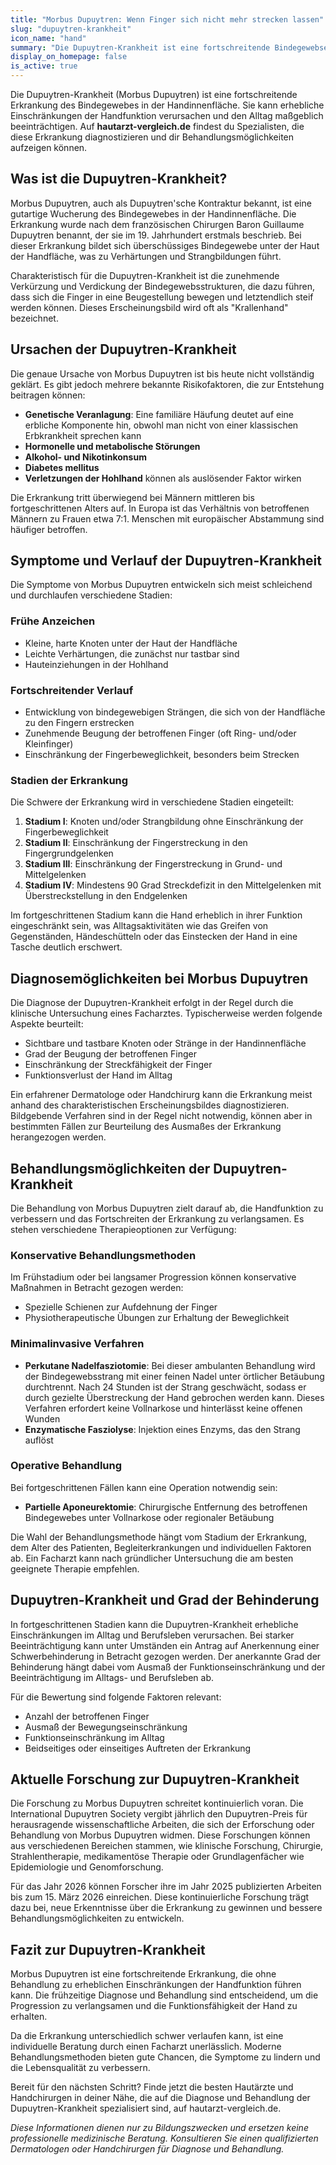 ```yaml
---
title: "Morbus Dupuytren: Wenn Finger sich nicht mehr strecken lassen"
slug: "dupuytren-krankheit"
icon_name: "hand"
summary: "Die Dupuytren-Krankheit ist eine fortschreitende Bindegewebserkrankung der Hand, die zu einer zunehmenden Beugung der Finger führt und die Alltagsfunktionen einschränkt."
display_on_homepage: false
is_active: true
---
```


Die Dupuytren-Krankheit (Morbus Dupuytren) ist eine fortschreitende Erkrankung des Bindegewebes in der Handinnenfläche. Sie kann erhebliche Einschränkungen der Handfunktion verursachen und den Alltag maßgeblich beeinträchtigen. Auf **hautarzt-vergleich.de** findest du Spezialisten, die diese Erkrankung diagnostizieren und dir Behandlungsmöglichkeiten aufzeigen können.

## Was ist die Dupuytren-Krankheit?

Morbus Dupuytren, auch als Dupuytren'sche Kontraktur bekannt, ist eine gutartige Wucherung des Bindegewebes in der Handinnenfläche. Die Erkrankung wurde nach dem französischen Chirurgen Baron Guillaume Dupuytren benannt, der sie im 19. Jahrhundert erstmals beschrieb. Bei dieser Erkrankung bildet sich überschüssiges Bindegewebe unter der Haut der Handfläche, was zu Verhärtungen und Strangbildungen führt.

Charakteristisch für die Dupuytren-Krankheit ist die zunehmende Verkürzung und Verdickung der Bindegewebsstrukturen, die dazu führen, dass sich die Finger in eine Beugestellung bewegen und letztendlich steif werden können. Dieses Erscheinungsbild wird oft als "Krallenhand" bezeichnet.

## Ursachen der Dupuytren-Krankheit

Die genaue Ursache von Morbus Dupuytren ist bis heute nicht vollständig geklärt. Es gibt jedoch mehrere bekannte Risikofaktoren, die zur Entstehung beitragen können:

- **Genetische Veranlagung**: Eine familiäre Häufung deutet auf eine erbliche Komponente hin, obwohl man nicht von einer klassischen Erbkrankheit sprechen kann
- **Hormonelle und metabolische Störungen**
- **Alkohol- und Nikotinkonsum**
- **Diabetes mellitus**
- **Verletzungen der Hohlhand** können als auslösender Faktor wirken

Die Erkrankung tritt überwiegend bei Männern mittleren bis fortgeschrittenen Alters auf. In Europa ist das Verhältnis von betroffenen Männern zu Frauen etwa 7:1. Menschen mit europäischer Abstammung sind häufiger betroffen.

## Symptome und Verlauf der Dupuytren-Krankheit

Die Symptome von Morbus Dupuytren entwickeln sich meist schleichend und durchlaufen verschiedene Stadien:

### Frühe Anzeichen

- Kleine, harte Knoten unter der Haut der Handfläche
- Leichte Verhärtungen, die zunächst nur tastbar sind
- Hauteinziehungen in der Hohlhand

### Fortschreitender Verlauf

- Entwicklung von bindegewebigen Strängen, die sich von der Handfläche zu den Fingern erstrecken
- Zunehmende Beugung der betroffenen Finger (oft Ring- und/oder Kleinfinger)
- Einschränkung der Fingerbeweglichkeit, besonders beim Strecken

### Stadien der Erkrankung

Die Schwere der Erkrankung wird in verschiedene Stadien eingeteilt:

1. **Stadium I**: Knoten und/oder Strangbildung ohne Einschränkung der Fingerbeweglichkeit
2. **Stadium II**: Einschränkung der Fingerstreckung in den Fingergrundgelenken
3. **Stadium III**: Einschränkung der Fingerstreckung in Grund- und Mittelgelenken
4. **Stadium IV**: Mindestens 90 Grad Streckdefizit in den Mittelgelenken mit Überstreckstellung in den Endgelenken

Im fortgeschrittenen Stadium kann die Hand erheblich in ihrer Funktion eingeschränkt sein, was Alltagsaktivitäten wie das Greifen von Gegenständen, Händeschütteln oder das Einstecken der Hand in eine Tasche deutlich erschwert.

## Diagnosemöglichkeiten bei Morbus Dupuytren

Die Diagnose der Dupuytren-Krankheit erfolgt in der Regel durch die klinische Untersuchung eines Facharztes. Typischerweise werden folgende Aspekte beurteilt:

- Sichtbare und tastbare Knoten oder Stränge in der Handinnenfläche
- Grad der Beugung der betroffenen Finger
- Einschränkung der Streckfähigkeit der Finger
- Funktionsverlust der Hand im Alltag

Ein erfahrener Dermatologe oder Handchirurg kann die Erkrankung meist anhand des charakteristischen Erscheinungsbildes diagnostizieren. Bildgebende Verfahren sind in der Regel nicht notwendig, können aber in bestimmten Fällen zur Beurteilung des Ausmaßes der Erkrankung herangezogen werden.

## Behandlungsmöglichkeiten der Dupuytren-Krankheit

Die Behandlung von Morbus Dupuytren zielt darauf ab, die Handfunktion zu verbessern und das Fortschreiten der Erkrankung zu verlangsamen. Es stehen verschiedene Therapieoptionen zur Verfügung:

### Konservative Behandlungsmethoden

Im Frühstadium oder bei langsamer Progression können konservative Maßnahmen in Betracht gezogen werden:

- Spezielle Schienen zur Aufdehnung der Finger
- Physiotherapeutische Übungen zur Erhaltung der Beweglichkeit

### Minimalinvasive Verfahren

- **Perkutane Nadelfasziotomie**: Bei dieser ambulanten Behandlung wird der Bindegewebsstrang mit einer feinen Nadel unter örtlicher Betäubung durchtrennt. Nach 24 Stunden ist der Strang geschwächt, sodass er durch gezielte Überstreckung der Hand gebrochen werden kann. Dieses Verfahren erfordert keine Vollnarkose und hinterlässt keine offenen Wunden
- **Enzymatische Fasziolyse**: Injektion eines Enzyms, das den Strang auflöst

### Operative Behandlung

Bei fortgeschrittenen Fällen kann eine Operation notwendig sein:

- **Partielle Aponeurektomie**: Chirurgische Entfernung des betroffenen Bindegewebes unter Vollnarkose oder regionaler Betäubung

Die Wahl der Behandlungsmethode hängt vom Stadium der Erkrankung, dem Alter des Patienten, Begleiterkrankungen und individuellen Faktoren ab. Ein Facharzt kann nach gründlicher Untersuchung die am besten geeignete Therapie empfehlen.

## Dupuytren-Krankheit und Grad der Behinderung

In fortgeschrittenen Stadien kann die Dupuytren-Krankheit erhebliche Einschränkungen im Alltag und Berufsleben verursachen. Bei starker Beeinträchtigung kann unter Umständen ein Antrag auf Anerkennung einer Schwerbehinderung in Betracht gezogen werden. Der anerkannte Grad der Behinderung hängt dabei vom Ausmaß der Funktionseinschränkung und der Beeinträchtigung im Alltags- und Berufsleben ab.

Für die Bewertung sind folgende Faktoren relevant:
- Anzahl der betroffenen Finger
- Ausmaß der Bewegungseinschränkung
- Funktionseinschränkung im Alltag
- Beidseitiges oder einseitiges Auftreten der Erkrankung

## Aktuelle Forschung zur Dupuytren-Krankheit

Die Forschung zu Morbus Dupuytren schreitet kontinuierlich voran. Die International Dupuytren Society vergibt jährlich den Dupuytren-Preis für herausragende wissenschaftliche Arbeiten, die sich der Erforschung oder Behandlung von Morbus Dupuytren widmen. Diese Forschungen können aus verschiedenen Bereichen stammen, wie klinische Forschung, Chirurgie, Strahlentherapie, medikamentöse Therapie oder Grundlagenfächer wie Epidemiologie und Genomforschung.

Für das Jahr 2026 können Forscher ihre im Jahr 2025 publizierten Arbeiten bis zum 15. März 2026 einreichen. Diese kontinuierliche Forschung trägt dazu bei, neue Erkenntnisse über die Erkrankung zu gewinnen und bessere Behandlungsmöglichkeiten zu entwickeln.

## Fazit zur Dupuytren-Krankheit

Morbus Dupuytren ist eine fortschreitende Erkrankung, die ohne Behandlung zu erheblichen Einschränkungen der Handfunktion führen kann. Die frühzeitige Diagnose und Behandlung sind entscheidend, um die Progression zu verlangsamen und die Funktionsfähigkeit der Hand zu erhalten.

Da die Erkrankung unterschiedlich schwer verlaufen kann, ist eine individuelle Beratung durch einen Facharzt unerlässlich. Moderne Behandlungsmethoden bieten gute Chancen, die Symptome zu lindern und die Lebensqualität zu verbessern.

Bereit für den nächsten Schritt? Finde jetzt die besten Hautärzte und Handchirurgen in deiner Nähe, die auf die Diagnose und Behandlung der Dupuytren-Krankheit spezialisiert sind, auf hautarzt-vergleich.de.

*Diese Informationen dienen nur zu Bildungszwecken und ersetzen keine professionelle medizinische Beratung. Konsultieren Sie einen qualifizierten Dermatologen oder Handchirurgen für Diagnose und Behandlung.*

